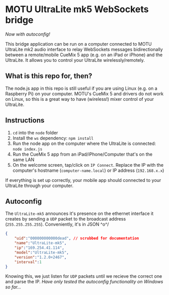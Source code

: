
# MOTU UltraLite mk5 WebSockets bridge

_Now with autoconfig!_

This bridge application can be run on a computer connected to MOTU UltraLite mk2 audio interface to relay WebSockets messages bidirectionally between a remote/mobile CueMix 5 app (e.g. on an iPad or iPhone) and the UltraLite. It allows you to control your UltraLite wirelessly/remotely.

## What is this repo for, then?

The node.js app in this repo is still useful if you are using Linux (e.g. on a Raspberry Pi) on your computer. MOTU's CueMix 5 and drivers do not work on Linux, so this is a great way to have (wireless!) mixer control of your UltraLite.

## Instructions

1. `cd` into the `node` folder
2. Install the `ws` dependency: `npm install`
3. Run the node app on the computer where the UltraLite is connected: `node index.js`
4. Run the CueMix 5 app from an iPad/iPhone/Computer that's on the same LAN
5. On the welcome screen, tap/click on `IP Connect`. Replace the IP with the computer's hostname (`computer-name.local`) or IP address (`192.168.x.x`)

If everything is set up correctly, your mobile app should connected to your UltraLite through your computer.

## Autoconfig

The `UltraLite-mk5` announces it's presence on the ethernet interface it creates by sending a `UDP` packet to the broadcast address (`255.255.255.255`). Conveniently, it's in JSON \^o^/

```json
{
    "uid":"000000000000dead", // scrubbed for documentation
    "name":"UltraLite-mk5",
    "ip":"169.254.41.114",
    "model":"UltraLite-mk5",
    "version":"1.2.0+2467",
    "interval":1
}
```

Knowing this, we just listen for `UDP` packets until we recieve the correct one and parse the IP. _Have only tested the autoconfig functionality on Windows so far..._
